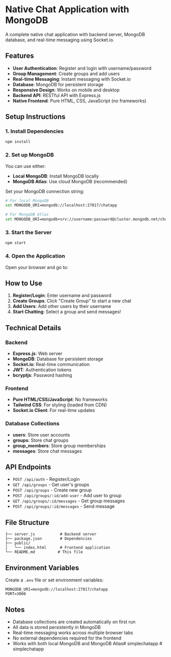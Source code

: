 # Native Chat Application with MongoDB

A complete native chat application with backend server, MongoDB database, and real-time messaging using Socket.io.

## Features

- **User Authentication**: Register and login with username/password
- **Group Management**: Create groups and add users
- **Real-time Messaging**: Instant messaging with Socket.io
- **Database**: MongoDB for persistent storage
- **Responsive Design**: Works on mobile and desktop
- **Backend API**: RESTful API with Express.js
- **Native Frontend**: Pure HTML, CSS, JavaScript (no frameworks)

## Setup Instructions

### 1. Install Dependencies
```bash
npm install
```

### 2. Set up MongoDB
You can use either:
- **Local MongoDB**: Install MongoDB locally
- **MongoDB Atlas**: Use cloud MongoDB (recommended)

Set your MongoDB connection string:
```bash
# For local MongoDB
set MONGODB_URI=mongodb://localhost:27017/chatapp

# For MongoDB Atlas
set MONGODB_URI=mongodb+srv://username:password@cluster.mongodb.net/chatapp
```

### 3. Start the Server
```bash
npm start
```

### 4. Open the Application
Open your browser and go to: 

## How to Use

1. **Register/Login**: Enter username and password
2. **Create Groups**: Click "Create Group" to start a new chat
3. **Add Users**: Add other users by their username
4. **Start Chatting**: Select a group and send messages!

## Technical Details

### Backend
- **Express.js**: Web server
- **MongoDB**: Database for persistent storage
- **Socket.io**: Real-time communication
- **JWT**: Authentication tokens
- **bcryptjs**: Password hashing

### Frontend
- **Pure HTML/CSS/JavaScript**: No frameworks
- **Tailwind CSS**: For styling (loaded from CDN)
- **Socket.io Client**: For real-time updates

### Database Collections
- **users**: Store user accounts
- **groups**: Store chat groups
- **group_members**: Store group memberships
- **messages**: Store chat messages

## API Endpoints

- `POST /api/auth` - Register/Login
- `GET /api/groups` - Get user's groups
- `POST /api/groups` - Create new group
- `POST /api/groups/:id/add-user` - Add user to group
- `GET /api/groups/:id/messages` - Get group messages
- `POST /api/groups/:id/messages` - Send message

## File Structure

```
├── server.js           # Backend server
├── package.json        # Dependencies
├── public/
│   └── index.html      # Frontend application
└── README.md          # This file
```

## Environment Variables

Create a `.env` file or set environment variables:
```
MONGODB_URI=mongodb://localhost:27017/chatapp
PORT=3000
```

## Notes

- Database collections are created automatically on first run
- All data is stored persistently in MongoDB
- Real-time messaging works across multiple browser tabs
- No external dependencies required for the frontend
- Works with both local MongoDB and MongoDB Atlas#   s i m p l e c h a t a p p 
 
 #   s i m p l e c h a t a p p 
 
 

